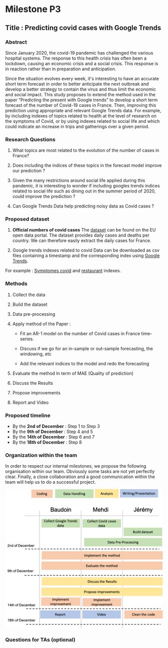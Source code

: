 # Milestone P3


## Title : Predicting covid cases with Google Trends

### Abstract
Since January 2020, the covid-19 pandemic has challenged the various hospital systems. The response to this health crisis has often been a lockdown, causing an economic crisis and a social crisis. This response is in reaction rather than in preparation and anticipation.

Since the situation evolves every week, it's interesting to have an accurate short term forecast in order to better anticipate the next outbreak and develop a better strategy to contain the virus and thus limit the economic and social impact. This study proposes to extend the method used in the paper “Predicting the present with Google trends” to develop a short term forecast of the number of Covid-19 cases in France. Then, improving this prediction using appropriate and relevant Google Trends data. For example, by including indexes of topics related to health at the level of research on the symptoms of Covid, or by using indexes related to social life and which could indicate an increase in trips and gatherings over a given period.

### Research Questions

1.  What topics are most related to the evolution of the number of cases in France?
    
2.  Does including the indices of these topics in the forecast model improve our prediction ?
    
3.  Given the many restrictions around social life applied during this pandemic, it is interesting to wonder if including googles trends indices related to social life such as dining out in the summer period of 2020, could improve the prediction ?
    
4.  Can Google Trends Data help predicting noisy data as Covid cases ?
    

### Proposed dataset
 
1. **Official numbers of covid cases**
The [dataset](https://opendata.ecdc.europa.eu/covid19/casedistribution/csv) can be found on the EU open data portal. The dataset provides daily cases and deaths per country. We can therefore easily extract the daily cases for France.

2. Google trends indexes related to covid
Data can be downloaded as csv files containing a timestamp and the corresponding index using [Google Trends](https://trends.google.com/trends/?geo=US).

For example : [Symptomes covid](https://trends.google.fr/trends/explore?q=symptomes%20covid&geo=FR) and [restaurant](https://trends.google.fr/trends/explore?geo=FR&q=Top%2010%20restaurant) indexes.


### Methods
    

1.  Collect the data
    
2.  Build the dataset
    
3.  Data pre-processing
    
4.  Apply method of the Paper :
    

	- Fit an AR-1 model on the number of Covid cases in France time-series.

	- Discuss if we go for an in-sample or out-sample forecasting, the windowing, etc

	- Add the relevant indices to the model and redo the forecasting

5.  Evaluate the method
In term of MAE (Quality of prediction)

6. Discuss the Results
    
7.  Propose improvements

8. Report and Video
    
### Proposed timeline
- By the **2nd of December** : Step 1 to Step 3
- By the **9th of December** : Step 4 and 5
- By the **14th of December** : Step 6 and 7
- By the **18th of December** : Step 8
    
### Organization within the team

In order to respect our internal milestones, we propose the following organisation within our team. Obviously some tasks are not yet perfectly clear. Finally, a close collaboration and a good communication within the team will help us to do a successful project.

![Organisation within the team](https://github.com/epfl-ada/ada-2020-project-milestone-p3-data-y-nada-mas-1/blob/main/orga.png)

### Questions for TAs (optional)
    

